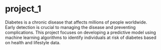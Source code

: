 # project_1
Diabetes is a chronic disease that affects millions of people worldwide. Early detection is crucial to managing the disease and preventing complications. This project focuses on developing a predictive model using machine learning algorithms to identify individuals at risk of diabetes based on health and lifestyle data.
